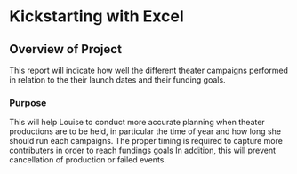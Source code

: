 # Kickstarting with Excel
## Overview of Project
This report will indicate how well the different theater campaigns performed in relation to the their launch dates and their funding goals. 
### Purpose
This will help Louise to conduct more accurate planning when theater productions are to be held, in particular the time of year and how long she should run each campaigns. The proper timing is required to capture more contributers in order to reach fundings goals In addition, this will prevent cancellation of production or failed events. 
